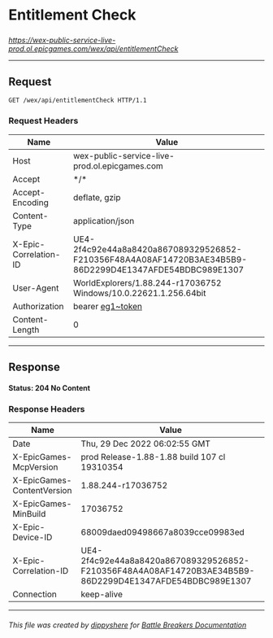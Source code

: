 # Entitlement Check

#####

*https://wex-public-service-live-prod.ol.epicgames.com/wex/api/entitlementCheck*

___

## Request

```http
GET /wex/api/entitlementCheck HTTP/1.1
```

### Request Headers

| Name                  | Value                                                                                                                 |
|-----------------------|-----------------------------------------------------------------------------------------------------------------------|
| Host                  | wex-public-service-live-prod.ol.epicgames.com                                                                         |
| Accept                | \*/\*                                                                                                                 |
| Accept-Encoding       | deflate, gzip                                                                                                         |
| Content-Type          | application/json                                                                                                      |
| X-Epic-Correlation-ID | UE4-2f4c92e44a8a8420a867089329526852-F210356F48A4A08AF14720B3AE34B5B9-86D2299D4E1347AFDE54BDBC989E1307                |
| User-Agent            | WorldExplorers/1.88.244-r17036752 Windows/10.0.22621.1.256.64bit                                                      |
| Authorization         | bearer [eg1~token](https://github.com/dippyshere/battle-breakers-documentation/blob/master/docs/common/tokens/eg1.md) |
| Content-Length        | 0                                                                                                                     |

___

## Response

#### Status: 204 No Content

### Response Headers

| Name                       | Value                                                                                                  |
|----------------------------|--------------------------------------------------------------------------------------------------------|
| Date                       | Thu, 29 Dec 2022 06:02:55 GMT                                                                          |
| X-EpicGames-McpVersion     | prod Release-1.88-1.88 build 107 cl 19310354                                                           |
| X-EpicGames-ContentVersion | 1.88.244-r17036752                                                                                     |
| X-EpicGames-MinBuild       | 17036752                                                                                               |
| X-Epic-Device-ID           | 68009daed09498667a8039cce09983ed                                                                       |
| X-Epic-Correlation-ID      | UE4-2f4c92e44a8a8420a867089329526852-F210356F48A4A08AF14720B3AE34B5B9-86D2299D4E1347AFDE54BDBC989E1307 |
| Connection                 | keep-alive                                                                                             |

___

###### This file was created by [dippyshere](https://github.com/dippyshere) for [Battle Breakers Documentation](https://github.com/dippyshere/battle-breakers-documentation)
